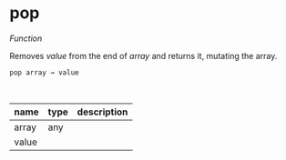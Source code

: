 # pop

_Function_

Removes _value_ from the end of _array_ and returns it, mutating the array.

<pre><code>pop array &rarr; value</code></pre>
<br>

| name | type | description |
|------|------|-------------|
|array|any||
|value|||


